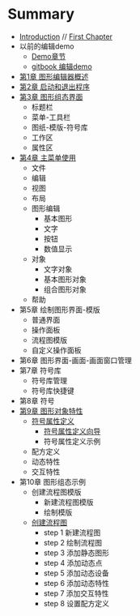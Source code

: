 # Summary

* [Introduction](README.md)
// [First Chapter](chapter1.md)
* 以前的编辑demo
  * [Demo章节](demo/demozhang-jie.md)
  * [gitbook 编辑demo](demo/gitbook-bian-ji-demo.md)
* [第1章 图形编辑器概述](图形编辑器概述/图形编辑器概述.md)
* [第2章 启动和退出程序](启动和退出程序/启动和退出程序.md)
* [第3章 图形组态界面](图形组态界面/图形组态界面.md)
  * 标题栏
  * 菜单-工具栏
  * 图纸-模版-符号库
  * 工作区
  * 属性区
* [第4章 主菜单使用](主菜单使用/主菜单使用.md)
  * 文件
  * 编辑
  * 视图
  * 布局
  * 图形编辑
    * 基本图形
    * 文字
    * 按钮
    * 数值显示
  * 对象
    * 文字对象
    * 基本图形对象
    * 组合图形对象
  * 帮助
* 第5章 绘制图形界面-模版
  * 普通界面
  * 操作面板
  * 流程图模版
  * 自定义操作面板
* 第6章 图形界面-画面-画面窗口管理
* 第7章 符号库
  * 符号库管理
  * 符号库快捷键
* 第8章 符号
* [第9章 图形对象特性](图形对象特性/图形对象特性.md)
  * [符号属性定义](图形对象特性/符号属性定义.md)
    * [符号属性定义向导](图形对象特性/符号属性定义向导.md)
    * 符号属性定义示例
  * 配方定义
  * 动态特性
  * 交互特性
* 第10章 图形组态示例
  * 创建流程图模版
    * 新建流程图模版
    * 绘制模版
  * [创建流程图](创建流程图/创建流程图.md)
    * step 1 新建流程图
    * step 2 绘制流程图
    * step 3 添加静态图形
    * step 4 添加动态点
    * step 5 添加动态设备
    * step 6 添加动态特性
    * step 7 添加交互特性
    * step 8 设置配方定义

